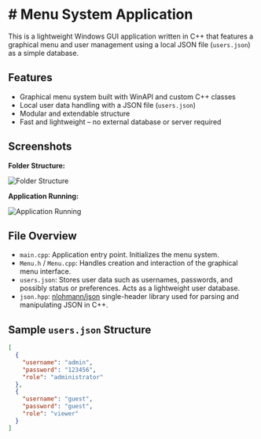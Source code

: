 # # Menu System Application

This is a lightweight Windows GUI application written in C++ that features a graphical menu and user management using a local JSON file (`users.json`) as a simple database.

## Features

- Graphical menu system built with WinAPI and custom C++ classes
- Local user data handling with a JSON file (`users.json`)
- Modular and extendable structure
- Fast and lightweight – no external database or server required

## Screenshots

**Folder Structure:**

![Folder Structure](https://prnt.sc/YseRfHhIDdG-)

**Application Running:**

![Application Running](https://prnt.sc/f0c6-r6cQCGo)

## File Overview

- `main.cpp`: Application entry point. Initializes the menu system.
- `Menu.h` / `Menu.cpp`: Handles creation and interaction of the graphical menu interface.
- `users.json`: Stores user data such as usernames, passwords, and possibly status or preferences. Acts as a lightweight user database.
- `json.hpp`: [nlohmann/json](https://github.com/nlohmann/json) single-header library used for parsing and manipulating JSON in C++.

## Sample `users.json` Structure

```json
[
  {
    "username": "admin",
    "password": "123456",
    "role": "administrator"
  },
  {
    "username": "guest",
    "password": "guest",
    "role": "viewer"
  }
]
